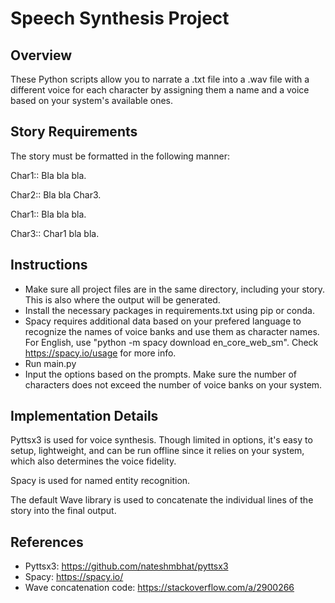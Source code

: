 # Speech Synthesis Project

## Overview

These Python scripts allow you to narrate a .txt file into a .wav file with a different voice for each character by assigning them a name and a voice based on your system's available ones.

## Story Requirements

The story must be formatted in the following manner:

Char1:: Bla bla bla.

Char2:: Bla bla Char3.

Char1:: Bla bla bla.

Char3:: Char1 bla bla.

## Instructions

- Make sure all project files are in the same directory, including your story. This is also where the output will be generated.
- Install the necessary packages in requirements.txt using pip or conda.
- Spacy requires additional data based on your prefered language to recognize the names of voice banks and use them as character names. For English, use "python -m spacy download en_core_web_sm". Check https://spacy.io/usage for more info.
- Run main.py
- Input the options based on the prompts. Make sure the number of characters does not exceed the number of voice banks on your system.

## Implementation Details

Pyttsx3 is used for voice synthesis. Though limited in options, it's easy to setup, lightweight, and can be run offline since it relies on your system, which also determines the voice fidelity.

Spacy is used for named entity recognition.

The default Wave library is used to concatenate the individual lines of the story into the final output.

## References

- Pyttsx3: https://github.com/nateshmbhat/pyttsx3
- Spacy: https://spacy.io/
- Wave concatenation code: https://stackoverflow.com/a/2900266
